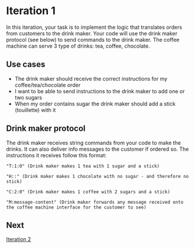 # Iteration 1

In this iteration, your task is to implement the logic that translates orders from customers to the drink maker. Your code will use the drink maker protocol (see below) to send commands to the drink maker. The coffee machine can serve 3 type of drinks: tea, coffee, chocolate.

## Use cases

- The drink maker should receive the correct instructions for my coffee/tea/chocolate order
- I want to be able to send instructions to the drink maker to add one or two sugars
- When my order contains sugar the drink maker should add a stick (touillette) with it

## Drink maker protocol

The drink maker receives string commands from your code to make the drinks. It can also deliver info messages to the customer if ordered so. The instructions it receives follow this format:

```
"T:1:0" (Drink maker makes 1 tea with 1 sugar and a stick)
```

```
"H::" (Drink maker makes 1 chocolate with no sugar - and therefore no stick)
```

```
"C:2:0" (Drink maker makes 1 coffee with 2 sugars and a stick)
```

```
"M:message-content" (Drink maker forwards any message received onto the coffee machine interface for the customer to see)
```

## Next

[Iteration 2](./Iteration2.md)
